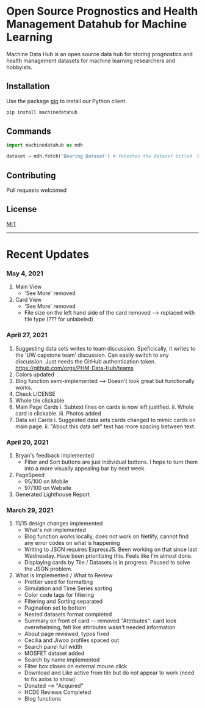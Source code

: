 # Open Source Prognostics and Health Management Datahub for Machine Learning

Machine Data Hub is an open source data hub for storing prognostics and health management datasets for machine learning researchers and hobbyists. 

## Installation

Use the package [pip](https://github.com/PHM-Data-Hub/lib/) to install our Python client. 

```bash
pip install machinedatahub
```

## Commands

```python
import machinedatahub as mdh

dataset = mdh.fetch('Bearing Dataset') # feteches the dataset titled 'Bearing Dataset' from Machinedatahub.ai

```

## Contributing
Pull requests welcomed

## License
[MIT](https://github.com/PHM-Data-Hub/app/blob/main/LICENSE)

---

# Recent Updates
### May 4, 2021
1. Main View
    * 'See More' removed
2. Card View
    * 'See More' removed
    * File size on the left hand side of the card removed --> replaced with file type (??? for unlabeled)


### April 27, 2021
1. Suggesting data sets writes to team discussion. Speficically, it writes to the 'UW capstone team' discussion. Can easily switch to any discussion. Just needs the GitHub authentication token. 
https://github.com/orgs/PHM-Data-Hub/teams
2. Colors updated
3. Blog function semi-implemented --> Doesn't look great but functionally works. 
4. Check LICENSE
5. Whole tile clickable
6. Main Page Cards
   i. Subtext lines on cards is now left justified. 
   ii. Whole card is clickable. 
   iii. Photos added
7. Data set Cards
   i. Suggested data sets cards changed to mimic cards on main page. 
   ii. "About this data set" text has more spacing between text. 

### April 20, 2021
1. Bryan's feedback implemented
    * Filter and Sort buttons are just individual buttons. I hope to turn them into a more visually appealing bar by next week. 
2. PageSpeed
    * 95/100 on Mobile
    * 97/100 on Website
3. Generated Lighthouse Report

### March 29, 2021
1. 11/15 design changes implemented
    * What's not implemented
    * Blog function works locally, does not work on Netlify, cannot find any error codes on what is happening
    * Writing to JSON requires ExpressJS. Been working on that since last Wednesday. Have been prioritizing this. Feels like I'm almost done. 
    * Displaying cards by Tile / Datasets is in progress. Paused to solve the JSON problem. 
2. What is Implemented / What to Review
    * Prettier used for formatting
    * Simulation and Time Series sorting
    * Color code tags for filtering
    * Filtering and Sorting separated
    * Pagination set to bottom
    * Nested datasets format completed
    * Summary on front of card -- removed "Attributes": card look overwhelming, felt like attributes wasn't needed information
    * About page reviewed, typos fixed
    * Cecilia and Jiwoo profiles spaced out
    * Search panel full width
    * MOSFET dataset added
    * Search by name implemented
    * Filter box closes on external mouse click
    * Download and Like active from tile but do not appear to work (need to fix axios to show)
    * Donated --> "Acquired"
    * HCDE Reviews Completed
    * Blog functions
